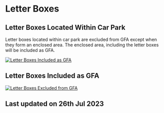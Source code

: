 # Letter Boxes

## Letter Boxes Located Within Car Park
Letter boxes located within car park are excluded from GFA except when they form an enclosed area. The enclosed area, including the letter boxes will be included as GFA.

[![Letter Boxes Included as GFA](https://www.ura.gov.sg/-/media/Corporate/Guidelines/Development-control/GFA/GFA-66A-Letterbox-area_GFA_final.jpg?h=625&w=1000)](https://www.ura.gov.sg/-/media/Corporate/Guidelines/Development-control/GFA/GFA-66A-Letterbox-area_GFA_final.jpg?h=625&w=1000)

## Letter Boxes Included as GFA 
[![Letter Boxes Excluded from GFA](https://www.ura.gov.sg/-/media/Corporate/Guidelines/Development-control/GFA/GFA-66B-Letterbox-area_non-GFA_v1.jpg?h=625&w=1000)](https://www.ura.gov.sg/-/media/Corporate/Guidelines/Development-control/GFA/GFA-66B-Letterbox-area_non-GFA_v1.jpg?h=625&w=1000)

## Last updated on 26th Jul 2023
